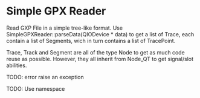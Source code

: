 Simple GPX Reader
=================

Read GXP File in a simple tree-like format.
Use SimpleGPXReader::parseData(QIODevice * data) to get a list of Trace, each contain a list of Segments, wich in turn contains a list of TracePoint.

Trace, Track and Segment are all of the type Node<subclass> to get as much code reuse as possible. However, they all inherit from Node_QT to get signal/slot abilities.

TODO: error raise an exception

TODO: Use namespace
